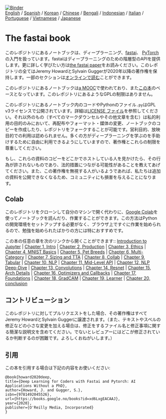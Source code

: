 [![Binder](https://mybinder.org/badge_logo.svg)](https://mybinder.org/v2/gh/fastai/fastbook/master)  
[English](README.md) / [Spanish](README_es.md) / [Korean](README_ko.md) / [Chinese](README_zh.md) / [Bengali](README_bn.md) / [Indonesian](README_id.md) / [Italian](README_it.md) / [Portuguese](README_pt.md) / [Vietnamese](README_vn.md) / [Japanese](README_ja.md)

# The fastai book

このレポジトリにあるノートブックは、ディープラーニング、[fastai](https://docs.fast.ai/)、 [PyTorch](https://pytorch.org/)の入門を扱っています。fastaiはディープラーニングのための階層型のAPIを提供します。更に詳しく学びたい方は[the fastai paper](https://www.mdpi.com/2078-2489/11/2/108)をお読みください。このレポジトリの全てはJeremy HowardとSylvain Guggerが2020年以降の著作権を保持します。一部のセクションは[オンラインで読む](https://fastai.github.io/fastbook2e/)ことができます。

このレポジトリにあるノートブックは[a MOOC](https://course.fast.ai)で使われており、また[この本](https://www.amazon.com/Deep-Learning-Coders-fastai-PyTorch/dp/1492045527)のベースとなっています。このレポジトリにあるようなGPLの制限はありません。

このレポジトリにあるノートブック内のコードやPythonのファイル`.py`はGPL v3ライセンスで公開されています。詳細は[LICENSE ファイル](LICENSE)を参照してください。それ以外のもの（すべてのマークダウンセルやその他文章を含む）は私的利用の目的のみにおいて、再配布やフォーマット・媒体の変更、ノートブックのコピーを作成したり、レポジトリをフォークすることが可能です。営利目的、放映目的での利用は認められません。多くの方がディープラーニングを学ぶのを手助けするために自由に利用できるようにしていますので、著作権とこれらの制限を尊重してください。

もし、これらの資料のコピーをどこかでホストしている人を見かけたら、その行為が許されないものであり、法的措置につながる可能性があることを教えてあげてください。また、この著作権を無視する人がいるようであれば、私たちは追加の資料を公開できなくなるため、コミュニティにも損害を与えることになります。

## Colab

このレポジトリをクローンして自分のマシンで開く代わりに、[Google Colab](https://research.google.com/colaboratory/)を使ってノートブックを読んだり、作業することができます。この方法はPythonの開発環境をセットアップする必要がなく、ブラウザ上ですぐに作業を始められるので、勉強を始められたばかりの方には特におすすめです。

この本の任意の章を次のリンクから開くことができます:: [Introduction to Jupyter](https://colab.research.google.com/github/fastai/fastbook/blob/master/app_jupyter.ipynb) | [Chapter 1, Intro](https://colab.research.google.com/github/fastai/fastbook/blob/master/01_intro.ipynb) | [Chapter 2, Production](https://colab.research.google.com/github/fastai/fastbook/blob/master/02_production.ipynb) | [Chapter 3, Ethics](https://colab.research.google.com/github/fastai/fastbook/blob/master/03_ethics.ipynb) | [Chapter 4, MNIST Basics](https://colab.research.google.com/github/fastai/fastbook/blob/master/04_mnist_basics.ipynb) | [Chapter 5, Pet Breeds](https://colab.research.google.com/github/fastai/fastbook/blob/master/05_pet_breeds.ipynb) | [Chapter 6, Multi-Category](https://colab.research.google.com/github/fastai/fastbook/blob/master/06_multicat.ipynb) | [Chapter 7, Sizing and TTA](https://colab.research.google.com/github/fastai/fastbook/blob/master/07_sizing_and_tta.ipynb) | [Chapter 8, Collab](https://colab.research.google.com/github/fastai/fastbook/blob/master/08_collab.ipynb) | [Chapter 9, Tabular](https://colab.research.google.com/github/fastai/fastbook/blob/master/09_tabular.ipynb) | [Chapter 10, NLP](https://colab.research.google.com/github/fastai/fastbook/blob/master/10_nlp.ipynb) | [Chapter 11, Mid-Level API](https://colab.research.google.com/github/fastai/fastbook/blob/master/11_midlevel_data.ipynb) | [Chapter 12, NLP Deep-Dive](https://colab.research.google.com/github/fastai/fastbook/blob/master/12_nlp_dive.ipynb) | [Chapter 13, Convolutions](https://colab.research.google.com/github/fastai/fastbook/blob/master/13_convolutions.ipynb) | [Chapter 14, Resnet](https://colab.research.google.com/github/fastai/fastbook/blob/master/14_resnet.ipynb) | [Chapter 15, Arch Details](https://colab.research.google.com/github/fastai/fastbook/blob/master/15_arch_details.ipynb) | [Chapter 16, Optimizers and Callbacks](https://colab.research.google.com/github/fastai/fastbook/blob/master/16_accel_sgd.ipynb) | [Chapter 17, Foundations](https://colab.research.google.com/github/fastai/fastbook/blob/master/17_foundations.ipynb) | [Chapter 18, GradCAM](https://colab.research.google.com/github/fastai/fastbook/blob/master/18_CAM.ipynb) | [Chapter 19, Learner](https://colab.research.google.com/github/fastai/fastbook/blob/master/19_learner.ipynb) | [Chapter 20, conclusion](https://colab.research.google.com/github/fastai/fastbook/blob/master/20_conclusion.ipynb)


## コントリビューション

このレポジトリに対してプルリクエストをした場合、その著作権はすべてJeremy HowardとSylvain Guggerに譲渡されます。（また、テキストやスペルの修正などの小さな変更を加える場合は、修正をするファイル名と修正事項に関する簡潔な説明文を含めてください。でないとレビュアーにはどこが修正されているか判断するのが困難です。よろしくおねがいします。）

## 引用

この本を引用する場合は下記の内容をお使いください:

```
@book{howard2020deep,
title={Deep Learning for Coders with Fastai and Pytorch: AI Applications Without a PhD},
author={Howard, J. and Gugger, S.},
isbn={9781492045526},
url={https://books.google.no/books?id=xd6LxgEACAAJ},
year={2020},
publisher={O'Reilly Media, Incorporated}
}
```

